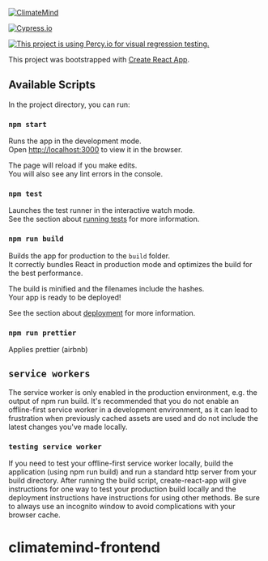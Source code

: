 [![ClimateMind](https://circleci.com/gh/ClimateMind/climatemind-frontend.svg?style=shield)](https://app.circleci.com/pipelines/github/ClimateMind/climatemind-frontend)

[![Cypress.io](https://img.shields.io/badge/tested%20with-Cypress-04C38E.svg)](https://www.cypress.io/)

[![This project is using Percy.io for visual regression testing.](https://percy.io/static/images/percy-badge.svg)](https://percy.io/c125eb66/Climate-Mind)

This project was bootstrapped with [Create React App](https://github.com/facebook/create-react-app).

## Available Scripts

In the project directory, you can run:

### `npm start`

Runs the app in the development mode.<br />
Open [http://localhost:3000](http://localhost:3000) to view it in the browser.

The page will reload if you make edits.<br />
You will also see any lint errors in the console.

### `npm test`

Launches the test runner in the interactive watch mode.<br />
See the section about [running tests](https://facebook.github.io/create-react-app/docs/running-tests) for more information.

### `npm run build`

Builds the app for production to the `build` folder.<br />
It correctly bundles React in production mode and optimizes the build for the best performance.

The build is minified and the filenames include the hashes.<br />
Your app is ready to be deployed!

See the section about [deployment](https://facebook.github.io/create-react-app/docs/deployment) for more information.

### `npm run prettier`
Applies prettier (airbnb)

## `service workers`
The service worker is only enabled in the production environment, e.g. the output of npm run build. 
It's recommended that you do not enable an offline-first service worker in a development environment, 
as it can lead to frustration when previously cached assets are used and do not include the latest changes you've made locally.

### `testing service worker`
If you need to test your offline-first service worker locally, build the application (using npm run build) and run a standard http server from your build directory. 
After running the build script, create-react-app will give instructions for one way to test your production build locally and the deployment instructions have instructions for using other methods. 
Be sure to always use an incognito window to avoid complications with your browser cache.

# climatemind-frontend
